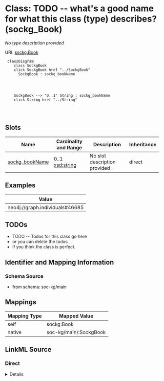 

# Class: TODO -- what's a good name for what this class (type) describes? (sockg_Book)


_No type description provided_





URI: [sockg:Book](http://www.semanticweb.org/sockg/ontologies/2024/0/soil-carbon-ontology/Book)






```mermaid
 classDiagram
    class SockgBook
    click SockgBook href "../SockgBook"
      SockgBook : sockg_bookName
        
          
    
    
    SockgBook --> "0..1" String : sockg_bookName
    click String href "../String"

        
      
```




<!-- no inheritance hierarchy -->


## Slots

| Name | Cardinality and Range | Description | Inheritance |
| ---  | --- | --- | --- |
| [sockg_bookName](../slots/sockg_bookName.md) | 0..1 <br/> [xsd:string](http://www.w3.org/2001/XMLSchema#string) | No slot description provided | direct |










## Examples

| Value |
| --- |
| neo4j://graph.individuals#46685 |

## TODOs

* TODO -- Todos for this class go here
* or you can delete the todos
* if you think the class is perfect.

## Identifier and Mapping Information







### Schema Source


* from schema: soc-kg/main




## Mappings

| Mapping Type | Mapped Value |
| ---  | ---  |
| self | sockg:Book |
| native | soc-kg/main/:SockgBook |







## LinkML Source

<!-- TODO: investigate https://stackoverflow.com/questions/37606292/how-to-create-tabbed-code-blocks-in-mkdocs-or-sphinx -->

### Direct

<details>
```yaml
name: sockg_Book
description: No type description provided
title: TODO -- what's a good name for what this class (type) describes?
todos:
- TODO -- Todos for this class go here
- or you can delete the todos
- if you think the class is perfect.
notes:
- There are 2 instances of this class.
examples:
- value: neo4j://graph.individuals#46685
from_schema: soc-kg/main
rank: 1000
slots:
- sockg_bookName
class_uri: sockg:Book

```
</details>

### Induced

<details>
```yaml
name: sockg_Book
description: No type description provided
title: TODO -- what's a good name for what this class (type) describes?
todos:
- TODO -- Todos for this class go here
- or you can delete the todos
- if you think the class is perfect.
notes:
- There are 2 instances of this class.
examples:
- value: neo4j://graph.individuals#46685
from_schema: soc-kg/main
rank: 1000
attributes:
  sockg_bookName:
    name: sockg_bookName
    description: No slot description provided
    todos:
    - TODO -- Todos for this slot go here
    - or you can delete the todos
    - if you think the class is perfect.
    comments:
    - 2 occurrences with subject type sockg:Book and object type string.
    examples:
    - value: neo4j://graph.individuals#46685 sockg:bookName Fractal Frontiers
    from_schema: soc-kg/main
    rank: 1000
    slot_uri: sockg:bookName
    alias: sockg_bookName
    owner: sockg_Book
    domain_of:
    - sockg_Book
    range: string
class_uri: sockg:Book

```
</details>